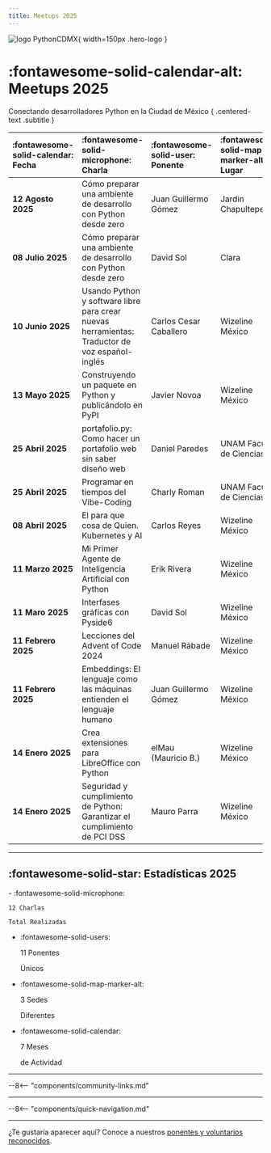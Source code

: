 ```yaml
---
title: Meetups 2025
---
```


![logo PythonCDMX](/images/logo.png){ width=150px .hero-logo }

# :fontawesome-solid-calendar-alt: Meetups 2025

Conectando desarrolladores Python en la Ciudad de México
{ .centered-text .subtitle }

| :fontawesome-solid-calendar: **Fecha** | :fontawesome-solid-microphone: **Charla** | :fontawesome-solid-user: **Ponente** | :fontawesome-solid-map-marker-alt: **Lugar** | :fontawesome-solid-link: **Detalles** |
|:---|:---|:---|:---|:---|
| **12 Agosto 2025** | Cómo preparar una ambiente de desarrollo con Python desde zero | Juan Guillermo Gómez | Jardin Chapultepec | [Ver detalles](202508-agosto.md) |
| **08 Julio 2025** | Cómo preparar una ambiente de desarrollo con Python desde zero | David Sol | Clara | [Ver detalles](202507-julio.md) |
| **10 Junio 2025** | Usando Python y software libre para crear nuevas herramientas: Traductor de voz español-inglés | Carlos Cesar Caballero | Wizeline México | [Ver detalles](202506-junio.md) |
| **13 Mayo 2025** | Construyendo un paquete en Python y publicándolo en PyPI | Javier Novoa | Wizeline México | [Ver detalles](202505-mayo.md) |
| **25 Abril 2025** | portafolio.py: Como hacer un portafolio web sin saber diseño web | Daniel Paredes | UNAM Facultad de Ciencias | [Ver detalles](202504-unam.md) |
| **25 Abril 2025** | Programar en tiempos del Vibe-Coding | Charly Roman | UNAM Facultad de Ciencias | [Ver detalles](202504-unam.md) |
| **08 Abril 2025** | El para que cosa de Quien. Kubernetes y AI | Carlos Reyes | Wizeline México | [Ver detalles](202504-abril.md) |
| **11 Marzo 2025** | Mi Primer Agente de Inteligencia Artificial con Python | Erik Rivera | Wizeline México | [Ver detalles](202503-marzo.md) |
| **11 Maro 2025** | Interfases gráficas con Pyside6 | David Sol | Wizeline México | [Ver detalles](202503-marzo.md) |
| **11 Febrero 2025** | Lecciones del Advent of Code 2024 | Manuel Rábade | Wizeline México | [Ver detalles](202502-febrero.md) |
| **11 Febrero 2025** | Embeddings: El lenguaje como las máquinas entienden el lenguaje humano | Juan Guillermo Gómez | Wizeline México | [Ver detalles](202502-febrero.md) |
| **14 Enero 2025** | Crea extensiones para LibreOffice con Python | elMau (Mauricio B.) | Wizeline México | [Ver detalles](202501-enero.md) |
| **14 Enero 2025** | Seguridad y cumplimiento de Python: Garantizar el cumplimiento de PCI DSS | Mauro Parra | Wizeline México | [Ver detalles](202501-enero.md) |

---

## :fontawesome-solid-star: Estadísticas 2025

<div class="grid cards stats" markdown>
-   :fontawesome-solid-microphone:

    12 Charlas

    Total Realizadas

-   :fontawesome-solid-users:

    11 Ponentes

    Únicos

-   :fontawesome-solid-map-marker-alt:

    3 Sedes

    Diferentes

-   :fontawesome-solid-calendar:

    7 Meses

    de Actividad
</div>

---

--8<-- "components/community-links.md"

---

--8<-- "components/quick-navigation.md"

---

¿Te gustaría aparecer aquí? Conoce a nuestros [ponentes y voluntarios reconocidos](../../comunidad/como-contribuir.md).

